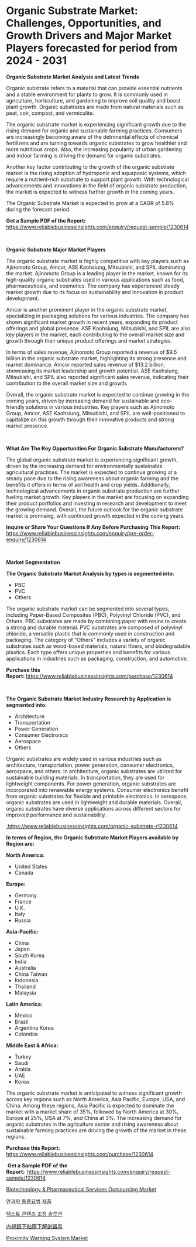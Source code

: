 <p><h1>Organic Substrate Market: Challenges, Opportunities, and Growth Drivers and Major Market Players forecasted for period from 2024 - 2031</h1></p><p><strong>Organic Substrate Market Analysis and Latest Trends</strong></p>
<p><p>Organic substrate refers to a material that can provide essential nutrients and a stable environment for plants to grow. It is commonly used in agriculture, horticulture, and gardening to improve soil quality and boost plant growth. Organic substrates are made from natural materials such as peat, coir, compost, and vermiculite.</p><p>The organic substrate market is experiencing significant growth due to the rising demand for organic and sustainable farming practices. Consumers are increasingly becoming aware of the detrimental effects of chemical fertilizers and are turning towards organic substrates to grow healthier and more nutritious crops. Also, the increasing popularity of urban gardening and indoor farming is driving the demand for organic substrates.</p><p>Another key factor contributing to the growth of the organic substrate market is the rising adoption of hydroponic and aquaponic systems, which require a nutrient-rich substrate to support plant growth. With technological advancements and innovations in the field of organic substrate production, the market is expected to witness further growth in the coming years.</p><p>The Organic Substrate Market is expected to grow at a CAGR of 5.8% during the forecast period.</p></p>
<p><strong>Get a Sample PDF of the Report:&nbsp;</strong> <a href="https://www.reliablebusinessinsights.com/enquiry/request-sample/1230614">https://www.reliablebusinessinsights.com/enquiry/request-sample/1230614</a></p>
<p>&nbsp;</p>
<p><strong>Organic Substrate Major Market Players</strong></p>
<p><p>The organic substrate market is highly competitive with key players such as Ajinomoto Group, Amcor, ASE Kaohsiung, Mitsubishi, and SPIL dominating the market. Ajinomoto Group is a leading player in the market, known for its high-quality organic substrates used in various applications such as food, pharmaceuticals, and cosmetics. The company has experienced steady market growth due to its focus on sustainability and innovation in product development.</p><p>Amcor is another prominent player in the organic substrate market, specializing in packaging solutions for various industries. The company has shown significant market growth in recent years, expanding its product offerings and global presence. ASE Kaohsiung, Mitsubishi, and SPIL are also key players in the market, each contributing to the overall market size and growth through their unique product offerings and market strategies.</p><p>In terms of sales revenue, Ajinomoto Group reported a revenue of $9.5 billion in the organic substrate market, highlighting its strong presence and market dominance. Amcor reported sales revenue of $13.2 billion, showcasing its market leadership and growth potential. ASE Kaohsiung, Mitsubishi, and SPIL also reported significant sales revenue, indicating their contribution to the overall market size and growth.</p><p>Overall, the organic substrate market is expected to continue growing in the coming years, driven by increasing demand for sustainable and eco-friendly solutions in various industries. Key players such as Ajinomoto Group, Amcor, ASE Kaohsiung, Mitsubishi, and SPIL are well-positioned to capitalize on this growth through their innovative products and strong market presence.</p></p>
<p>&nbsp;</p>
<p><strong>What Are The Key Opportunities For Organic Substrate Manufacturers?</strong></p>
<p><p>The global organic substrate market is experiencing significant growth, driven by the increasing demand for environmentally sustainable agricultural practices. The market is expected to continue growing at a steady pace due to the rising awareness about organic farming and the benefits it offers in terms of soil health and crop yields. Additionally, technological advancements in organic substrate production are further fueling market growth. Key players in the market are focusing on expanding their product portfolios and investing in research and development to meet the growing demand. Overall, the future outlook for the organic substrate market is promising, with continued growth expected in the coming years.</p></p>
<p><strong>Inquire or Share Your Questions If Any Before Purchasing This Report:</strong> <a href="https://www.reliablebusinessinsights.com/enquiry/pre-order-enquiry/1230614">https://www.reliablebusinessinsights.com/enquiry/pre-order-enquiry/1230614</a></p>
<p>&nbsp;</p>
<p><strong>Market Segmentation</strong></p>
<p><strong>The Organic Substrate Market Analysis by types is segmented into:</strong></p>
<p><ul><li>PBC</li><li>PVC</li><li>Others</li></ul></p>
<p><p>The organic substrate market can be segmented into several types, including Paper-Based Composites (PBC), Polyvinyl Chloride (PVC), and Others. PBC substrates are made by combining paper with resins to create a strong and durable material. PVC substrates are composed of polyvinyl chloride, a versatile plastic that is commonly used in construction and packaging. The category of "Others" includes a variety of organic substrates such as wood-based materials, natural fibers, and biodegradable plastics. Each type offers unique properties and benefits for various applications in industries such as packaging, construction, and automotive.</p></p>
<p><strong>Purchase this Report:&nbsp;</strong><a href="https://www.reliablebusinessinsights.com/purchase/1230614">https://www.reliablebusinessinsights.com/purchase/1230614</a></p>
<p>&nbsp;</p>
<p><strong>The Organic Substrate Market Industry Research by Application is segmented into:</strong></p>
<p><ul><li>Architecture</li><li>Transportation</li><li>Power Generation</li><li>Consumer Electronics</li><li>Aerospace</li><li>Others</li></ul></p>
<p><p>Organic substrates are widely used in various industries such as architecture, transportation, power generation, consumer electronics, aerospace, and others. In architecture, organic substrates are utilized for sustainable building materials. In transportation, they are used for lightweight components. For power generation, organic substrates are incorporated into renewable energy systems. Consumer electronics benefit from organic substrates for flexible and printable electronics. In aerospace, organic substrates are used in lightweight and durable materials. Overall, organic substrates have diverse applications across different sectors for improved performance and sustainability.</p></p>
<p><a href="https://www.reliablebusinessinsights.com/organic-substrate-r1230614">&nbsp;https://www.reliablebusinessinsights.com/organic-substrate-r1230614</a></p>
<p><strong>In terms of Region, the Organic Substrate Market Players available by Region are:</strong></p>
<p>
    <p> <strong> North America: </strong>
        <ul>
            <li>United States</li>
            <li>Canada</li>
        </ul>
        </p> 
    <p> <strong> Europe: </strong>
        <ul>
            <li>Germany</li>
            <li>France</li>
            <li>U.K.</li>
            <li>Italy</li>
            <li>Russia</li>
        </ul>
        </p> 
    <p> <strong> Asia-Pacific: </strong>
        <ul>
            <li>China</li>
            <li>Japan</li>
            <li>South Korea</li>
            <li>India</li>
            <li>Australia</li>
            <li>China Taiwan</li>
            <li>Indonesia</li>
            <li>Thailand</li>
            <li>Malaysia</li>
        </ul>
        </p> 
    <p> <strong> Latin America: </strong>
        <ul>
            <li>Mexico</li>
            <li>Brazil</li>
            <li>Argentina Korea</li>
            <li>Colombia</li>
        </ul>
        </p> 
    <p> <strong> Middle East & Africa: </strong>
        <ul>
            <li>Turkey</li>
            <li>Saudi</li>
            <li>Arabia</li>
            <li>UAE</li>
            <li>Korea</li>
        </ul>
    </p>
    </p>
<p><p>The organic substrate market is anticipated to witness significant growth across key regions such as North America, Asia Pacific, Europe, USA, and China. Among these regions, Asia Pacific is expected to dominate the market with a market share of 35%, followed by North America at 30%, Europe at 25%, USA at 7%, and China at 3%. The increasing demand for organic substrates in the agriculture sector and rising awareness about sustainable farming practices are driving the growth of the market in these regions.</p></p>
<p><strong>Purchase this Report: </strong><a href="https://www.reliablebusinessinsights.com/purchase/1230614">https://www.reliablebusinessinsights.com/purchase/1230614</a></p>
<p>&nbsp;<strong>Get a Sample PDF of the Report:&nbsp;&nbsp;</strong><a href="https://www.reliablebusinessinsights.com/enquiry/request-sample/1230614">https://www.reliablebusinessinsights.com/enquiry/request-sample/1230614</a></p>
<p><strong></strong></p>
<p><p><a href="https://github.com/ChiragRP21/Market-Research-Report-List-5/blob/main/biotechnology-pharmaceutical-services-outsourcing-market.md">Biotechnology & Pharmaceutical Services Outsourcing Market</a></p><p><a href="https://medium.com/@pepo3k/2024-2031%EB%85%84%EC%9D%84-%EC%9C%84%ED%95%9C-%EC%95%88%EA%B3%BC-%ED%99%88%EC%98%A4%ED%8C%8C%ED%8B%B1-%EC%A0%9C%ED%92%88-%EC%8B%9C%EC%9E%A5-%EB%8F%99%ED%96%A5-%EB%B0%8F-%EC%8B%9C%EC%9E%A5-%EB%B6%84%EC%84%9D%EC%9D%84-%EC%98%88%EC%B8%A1%ED%95%A9%EB%8B%88%EB%8B%A4-66429260af34">안과학 동종요법 제품</a></p><p><a href="https://medium.com/@giovanileannon/%ED%85%8D%EC%8A%A4%ED%8A%B8-%EC%BD%98%ED%85%90%EC%B8%A0-%EB%AA%A8%EB%8B%88%ED%84%B0%EB%A7%81-%EC%86%94%EB%A3%A8%EC%85%98-%EC%8B%9C%EC%9E%A5-%EA%B7%9C%EB%AA%A8-cagr-%ED%8A%B8%EB%A0%8C%EB%93%9C-2024-2030-ad846118ab3b">텍스트 콘텐츠 조정 솔루션</a></p><p><a href="https://github.com/RodHoppe07/Market-Research-Report-List-2/blob/main/627242790335.md">内視鏡下粘膜下解剖器具</a></p><p><a href="https://github.com/eeenafisainka/Market-Research-Report-List-1/blob/main/proximity-warning-system-market.md">Proximity Warning System Market</a></p></p>